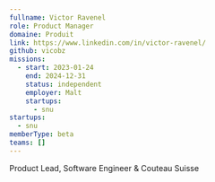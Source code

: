 ```yaml
---
fullname: Victor Ravenel
role: Product Manager
domaine: Produit
link: https://www.linkedin.com/in/victor-ravenel/
github: vicobz
missions:
  - start: 2023-01-24
    end: 2024-12-31
    status: independent
    employer: Malt
    startups:
      - snu
startups:
  - snu
memberType: beta
teams: []
---
```

Product Lead, Software Engineer & Couteau Suisse